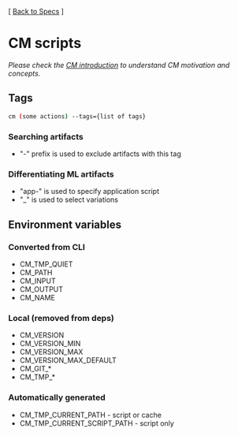 ﻿[ [Back to Specs](README.md) ]

# CM scripts

*Please check the [CM introduction](../introduction-cm.md) to understand CM motivation and concepts.*




## Tags

```bash
cm (some actions) --tags={list of tags}
```

### Searching artifacts

* "-" prefix is used to exclude artifacts with this tag

### Differentiating ML artifacts

* "app-" is used to specify application script
* "_" is used to select variations


## Environment variables

### Converted from CLI

* CM_TMP_QUIET
* CM_PATH
* CM_INPUT
* CM_OUTPUT
* CM_NAME

### Local (removed from deps)

* CM_VERSION
* CM_VERSION_MIN
* CM_VERSION_MAX
* CM_VERSION_MAX_DEFAULT
* CM_GIT_*
* CM_TMP_*

### Automatically generated

* CM_TMP_CURRENT_PATH - script or cache
* CM_TMP_CURRENT_SCRIPT_PATH - script only

